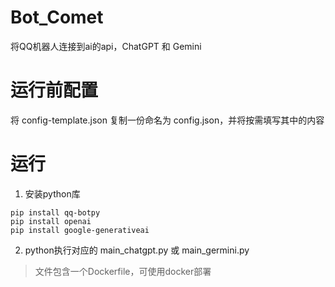 # Bot_Comet

将QQ机器人连接到ai的api，ChatGPT 和 Gemini

# 运行前配置

将 config-template.json 复制一份命名为 config.json，并将按需填写其中的内容

# 运行

1. 安装python库

``` shell
pip install qq-botpy
pip install openai
pip install google-generativeai
```

2. python执行对应的 main_chatgpt.py 或 main_germini.py

>文件包含一个Dockerfile，可使用docker部署
